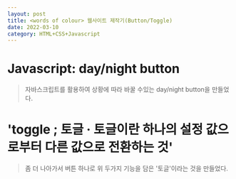 ```yaml
---
layout: post
title: <words of colour> 웹사이트 제작기(Button/Toggle)
date: 2022-03-10 
category: HTML+CSS+Javascript
---
```

# Javascript: day/night button
  
> 자바스크립트를 활용하여 상황에 따라 바꿀 수있는 day/night button을 만들었다.
  <script src="https://gist.github.com/ys815/55a25943c84739a20ee10be3bbba43ee.js"></script>

  
  
# 'toggle ; 토글 · 토글이란 하나의 설정 값으로부터 다른 값으로 전환하는 것'
> 좀 더 나아가서 버튼 하나로 위 두가지 기능을 담은 '토글'이라는 것을 만들었다.
  <script src="https://gist.github.com/ys815/85ae533dc54e862bb92b69661dd1e080.js"></script>
